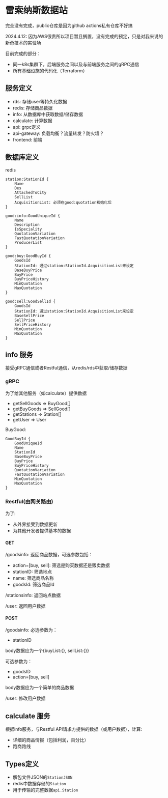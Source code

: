 # 雷索纳斯数据站

完全没有完成，public仓库是因为github actions私有仓库不好搞

2024.4.12: 因为AWS很贵所以项目暂且搁置，没有完成的预定，只是对我来说的新奇技术的实验场

目前完成的部分：

- 同一k8s集群下，后端服务之间以及与前端服务之间的gRPC通信
- 所有基础设施的代码化（Terraform）

## 服务定义

- rds: 存储user等持久化数据
- redis: 存储商品数据
- info: 从数据库中获取数据/储存数据
- calculate: 计算数据
- api: grpc定义
- api-gateway: 负载均衡？流量转发？防火墙？
- frontend: 前端

## 数据库定义

redis

```text
station:StationId {
    Name
    Des
    AttachedToCity
    SellList
    AcquisitionList: 必须在good:quotation初始化后
}

good:info:GoodUniqueId {
    Name
    Description
    IsSpeciality
    QuotationVariation
    FastQuotationVariation
    ProducerList
}

good:buy:GoodBuyId {
    GoodsId
    StationId: 通过station:StationId.AcquisitionList来设定
    BaseBuyPrice
    BuyPrice
    BuyPriceHistory
    MinQuotation
    MaxQuotation
}

good:sell:GoodSellId {
    GoodsId
    StationId: 通过station:StationId.AcquisitionList来设定
    BaseSellPrice 
    SellPrice
    SellPriceHistory
    MinQuotation
    MaxQuotation
}
```

## info 服务

接受gRPC通信或者Restful通信，从redis/rds中获取/储存数据

### gRPC

为了给其他服务（如calculate）提供数据

- getSellGoods => BuyGood[]
- getBuyGoods => SellGood[]
- getStations => Station[]
- getUser => User

BuyGood:

```text
GoodBuyId {
    GoodUniqueId
    Name
    StationId
    BaseBuyPrice
    BuyPrice
    BuyPriceHistory
    QuotationVariation
    FastQuotationVariation
    MinQuotation
    MaxQuotation
}
```

### Restful(由网关路由)

为了:

- 从外界接受到数据更新
- 为其他开发者提供基本的数据

#### GET

/goodsinfo: 返回商品数据，可选参数包括：

- action=[buy, sell]: 筛选是购买数据还是贩卖数据
- stationID: 筛选地点
- name: 筛选商品名称
- goodsId: 筛选商品Id

/stationsinfo: 返回站点数据

/user: 返回用户数据

#### POST

/goodsinfo: 必选参数为：

- stationID

body数据应为一个{buyList:{}, sellList:{}}

可选参数为：

- goodsID
- action=[buy, sell]

body数据应为一个简单的商品数据

/user: 修改用户数据

## calculate 服务

根据info服务，与Restful API请求方提供的数据（或用户数据），计算:

- 详细的商品情报（包括利润，百分比）
- 跑商路线

## Types定义

- 解包文件JSON的`StationJSON`
- redis中数据存储的`Station`
- 用于传输的完整数据`api.Station`
